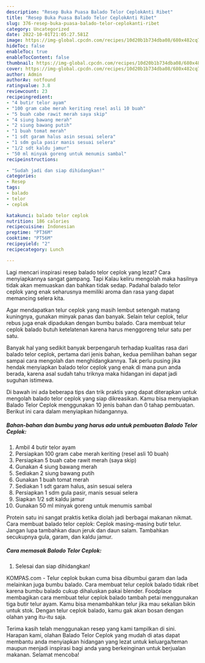 ```yaml
---
description: "Resep Buka Puasa Balado Telor CeplokAnti Ribet"
title: "Resep Buka Puasa Balado Telor CeplokAnti Ribet"
slug: 376-resep-buka-puasa-balado-telor-ceplokanti-ribet
category: Uncategorized
date: 2022-10-01T21:05:27.581Z
image: https://img-global.cpcdn.com/recipes/10d20b1b734dba08/680x482cq70/balado-telor-ceplok-foto-resep-utama.jpg
hideToc: false
enableToc: true
enableTocContent: false
thumbnail: https://img-global.cpcdn.com/recipes/10d20b1b734dba08/680x482cq70/balado-telor-ceplok-foto-resep-utama.jpg
cover: https://img-global.cpcdn.com/recipes/10d20b1b734dba08/680x482cq70/balado-telor-ceplok-foto-resep-utama.jpg
author: Admin
authorAv: notfound
ratingvalue: 3.8
reviewcount: 23
recipeingredient:
- "4 butir telor ayam"
- "100 gram cabe merah keriting resel asli 10 buah"
- "5 buah cabe rawit merah saya skip"
- "4 siung bawang merah"
- "2 siung bawang putih"
- "1 buah tomat merah"
- "1 sdt garam halus asin sesuai selera"
- "1 sdm gula pasir manis sesuai selera"
- "1/2 sdt kaldu jamur"
- "50 ml minyak goreng untuk menumis sambal"
recipeinstructions:

- "Sudah jadi dan siap dihidangkan!"
categories:
- Resep
tags:
- balado
- telor
- ceplok

katakunci: balado telor ceplok 
nutrition: 186 calories
recipecuisine: Indonesian
preptime: "PT36M"
cooktime: "PT56M"
recipeyield: "2"
recipecategory: Lunch

---
```



Lagi mencari inspirasi resep balado telor ceplok yang lezat? Cara menyiapkannya sangat gampang. Tapi Kalau keliru mengolah maka hasilnya tidak akan memuaskan dan bahkan tidak sedap. Padahal balado telor ceplok yang enak seharusnya memiliki aroma dan rasa yang dapat memancing selera kita.


Agar mendapatkan telur ceplok yang masih lembut setengah matang kuningnya, gunakan minyak panas dan banyak. Selain telur ceplok, telur rebus juga enak dipadukan dengan bumbu balado. Cara membuat telur ceplok balado butuh ketelatenan karena harus menggoreng telur satu per satu.

Banyak hal yang sedikit banyak berpengaruh terhadap kualitas rasa dari balado telor ceplok, pertama dari jenis bahan, kedua pemilihan bahan segar sampai cara mengolah dan menghidangkannya. Tak perlu pusing jika hendak menyiapkan balado telor ceplok yang enak di mana pun anda berada, karena asal sudah tahu triknya maka hidangan ini dapat jadi suguhan istimewa.


Di bawah ini ada beberapa tips dan trik praktis yang dapat diterapkan untuk mengolah balado telor ceplok yang siap dikreasikan. Kamu bisa menyiapkan Balado Telor Ceplok menggunakan 10 jenis bahan dan 0 tahap pembuatan. Berikut ini cara dalam menyiapkan hidangannya.

<!--inarticleads1-->

##### Bahan-bahan dan bumbu yang harus ada untuk pembuatan Balado Telor Ceplok:

1. Ambil 4 butir telor ayam
1. Persiapkan 100 gram cabe merah keriting (resel asli 10 buah)
1. Persiapkan 5 buah cabe rawit merah (saya skip)
1. Gunakan 4 siung bawang merah
1. Sediakan 2 siung bawang putih
1. Gunakan 1 buah tomat merah
1. Sediakan 1 sdt garam halus, asin sesuai selera
1. Persiapkan 1 sdm gula pasir, manis sesuai selera
1. Siapkan 1/2 sdt kaldu jamur
1. Gunakan 50 ml minyak goreng untuk menumis sambal


Protein satu ini sangat praktis ketika diolah jadi berbagai makanan nikmat. Cara membuat balado telor ceplok: Ceplok masing-masing butir telur. Jangan lupa tambahkan daun jeruk dan daun salam. Tambahkan secukupnya gula, garam, dan kaldu jamur. 

<!--inarticleads2-->

##### Cara memasak Balado Telor Ceplok:


1. Selesai dan siap dihidangkan!

KOMPAS.com - Telur ceplok bukan cuma bisa dibumbui garam dan lada melainkan juga bumbu balado. Cara membuat telur ceplok balado tidak ribet karena bumbu balado cukup dihaluskan pakai blender. Foodplace membagikan cara membuat telur ceplok balado tambah petai menggunakan tiga butir telur ayam. Kamu bisa menambahkan telur jika mau sekalian bikin untuk stok. Dengan telur ceplok balado, kamu gak akan bosan dengan olahan yang itu-itu saja. 

Terima kasih telah menggunakan resep yang kami tampilkan di sini. Harapan kami, olahan Balado Telor Ceplok yang mudah di atas dapat membantu anda menyiapkan hidangan yang lezat untuk keluarga/teman maupun menjadi inspirasi bagi anda yang berkeinginan untuk berjualan makanan. Selamat mencoba!
